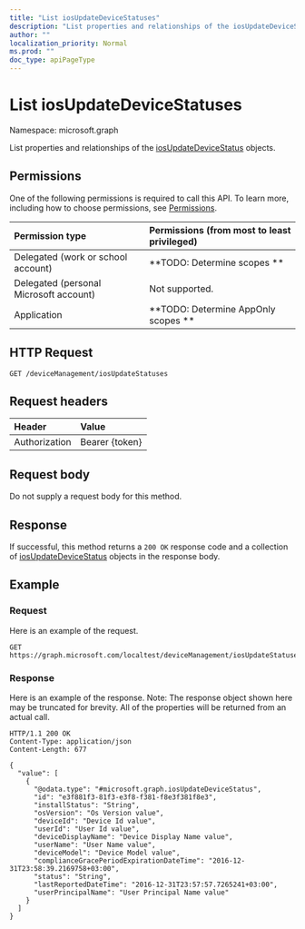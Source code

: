 ```yaml
---
title: "List iosUpdateDeviceStatuses"
description: "List properties and relationships of the iosUpdateDeviceStatus objects."
author: ""
localization_priority: Normal
ms.prod: ""
doc_type: apiPageType
---
```


# List iosUpdateDeviceStatuses

Namespace: microsoft.graph

List properties and relationships of the [iosUpdateDeviceStatus](../resources/iosupdatedevicestatus.md) objects.

## Permissions
One of the following permissions is required to call this API. To learn more, including how to choose permissions, see [Permissions](/concepts/permissions-reference.md).

|Permission type|Permissions (from most to least privileged)|
|:---|:---|
|Delegated (work or school account)|**TODO: Determine scopes **|
|Delegated (personal Microsoft account)|Not supported.|
|Application|**TODO: Determine AppOnly scopes **|

## HTTP Request
<!-- {
  "blockType": "ignored"
}
-->
``` http
GET /deviceManagement/iosUpdateStatuses
```

## Request headers
|Header|Value|
|:---|:---|
|Authorization|Bearer {token}|

## Request body
Do not supply a request body for this method.

## Response
If successful, this method returns a `200 OK` response code and a collection of [iosUpdateDeviceStatus](../resources/iosupdatedevicestatus.md) objects in the response body.

## Example

### Request
Here is an example of the request.
<!-- {
  "blockType": "request",
  "name": "get_iosupdatedevicestatus"
}
-->
``` http
GET https://graph.microsoft.com/localtest/deviceManagement/iosUpdateStatuses
```

### Response
Here is an example of the response. Note: The response object shown here may be truncated for brevity. All of the properties will be returned from an actual call.
<!-- {
  "blockType": "response",
  "truncated": true,
  "@odata.type": "collection(microsoft.graph.iosupdatedevicestatus)"
}
-->
``` http
HTTP/1.1 200 OK
Content-Type: application/json
Content-Length: 677

{
  "value": [
    {
      "@odata.type": "#microsoft.graph.iosUpdateDeviceStatus",
      "id": "e3f881f3-81f3-e3f8-f381-f8e3f381f8e3",
      "installStatus": "String",
      "osVersion": "Os Version value",
      "deviceId": "Device Id value",
      "userId": "User Id value",
      "deviceDisplayName": "Device Display Name value",
      "userName": "User Name value",
      "deviceModel": "Device Model value",
      "complianceGracePeriodExpirationDateTime": "2016-12-31T23:58:39.2169758+03:00",
      "status": "String",
      "lastReportedDateTime": "2016-12-31T23:57:57.7265241+03:00",
      "userPrincipalName": "User Principal Name value"
    }
  ]
}
```

